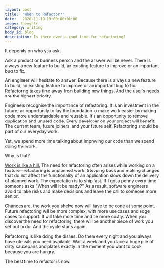 ```yaml
---
layout: post
title:  "When to Refactor?"
date:   2020-11-19 19:00:00+00:00
image: thoughts
category: writing
body_id: blog
description: Is there ever a good time for refactoring?
---
```


It depends on who you ask. 

Ask a product or business person and the answer will be never. There is always a new feature to build, an existing feature to improve or an important bug to fix.

An engineer will hesitate to answer. Because there is always a new feature to build, an existing feature to improve or an important bug to fix. Refactoring takes time away from building new things. And the user's needs are the highest priority. 

Engineers recognise the importance of refactoring. It is an investment in the future; an opportunity to lay the foundation to make work easier by making code more understandable and reusable. It's an opportunity to remove duplication and unused code. Every developer on your project will benefit: The current team, future joiners, and your future self. Refactoring should be part of our everyday work. 

Yet, we spend more time talking about improving our code than we spend doing the work.

Why is that?

[Work is like a hill.](https://basecamp.com/shapeup/3.4-chapter-13#work-is-like-a-hill) The need for refactoring often arises while working on a feature—refactoring is unplanned work. Stepping back and making changes that do not affect the functionality of an application slows down the delivery of planned work. The expectation is to ship fast. If I got a penny every time someone asks "When will it be ready?" As a result, software engineers avoid to take risks and make decisions and leave the call to someone more senior. 

Chances are, the work you shelve now will have to be done at some point. Future refactoring will be more complex, with more use cases and edge cases to support. It will take more time and be more costly. When you discover the need for refactoring, there will be another piece of work you set out to do. And the cycle starts again. 

Refactoring is like doing the dishes. Do them every night and you always have utensils you need available. Wait a week and you face a huge pile of dirty saucepans and plates exactly in the moment you want to cook because you are hungry.

The best time to refactor is now. 
